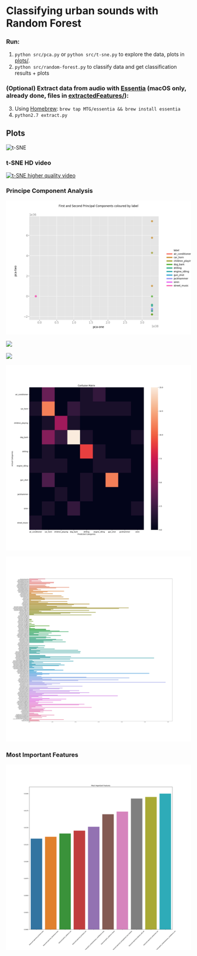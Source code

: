 # Classifying urban sounds with Random Forest

### Run:
1. `python src/pca.py` or `python src/t-sne.py` to explore the data, plots in [plots/](plots/).
2. `python src/random-forest.py` to classify data and get classification results + plots

### (Optional) Extract data from audio with [Essentia](http://essentia.upf.edu/documentation/) (macOS only, already done, files in [extractedFeatures/](extractedFeatures/)):
3. Using [Homebrew](https://brew.sh/): `brew tap MTG/essentia && brew install essentia`
4. `python2.7 extract.py`

## Plots
![t-SNE](https://media.giphy.com/media/XoyZ0yZA9KpvdBNYoO/giphy.gif)

### t-SNE HD video
[![t-SNE higher quality video](https://img.youtube.com/vi/1hJU5p46lAU/0.jpg)](https://www.youtube.com/watch?v=1hJU5p46lAU)

### Principe Component Analysis
![PCA](plots/principle_component_analysis.png)

![](https://media.giphy.com/media/1qk2jBtvdbmazDO68K/giphy.gif)

![](https://media.giphy.com/media/WgN6RNFUdstuljWTU3/giphy.gif)

![Confusion Matrix 0](plots/confusion_matrix_split0.png)

![Feature Importance 0](plots/feature_importances_split0.png)

### Most Important Features
![Most Important Features](plots/most_important_features.png)

